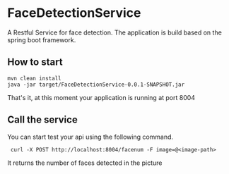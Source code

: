 # FaceDetectionService

A Restful Service for face detection. The application is build based on the spring boot framework.

## How to start
```
mvn clean install
java -jar target/FaceDetectionService-0.0.1-SNAPSHOT.jar

```

That's it, at this moment your application is running at port 8004


## Call the service
 You can start test your api using the following command.
```
 curl -X POST http://localhost:8004/facenum -F image=@<image-path>

```
It returns the number of faces detected in the picture

